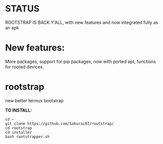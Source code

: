 # STATUS

ROOTSTRAP IS BACK Y'ALL, with new features and now integrated fully as an apk

# New features:

More packages, support for pip packages, now with ported apt, functions for rooted devices.

# rootstrap
new better termux bootstrap



**TO INSTALL:**

```
cd ~
git clone https://github.com/Sakurai07/rootstrap/
cd rootstrap
cd installer
bash rootstrapper.sh
```
